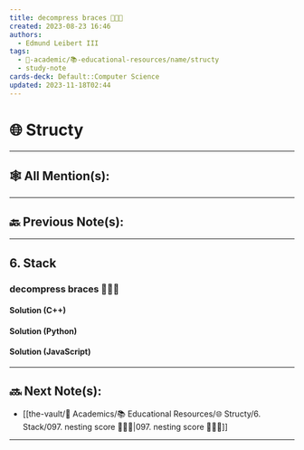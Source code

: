 ```yaml
---
title: decompress braces 👨🏽‍💻
created: 2023-08-23 16:46
authors:
  - Edmund Leibert III
tags:
  - 🔴-academic/📚-educational-resources/name/structy
  - study-note
cards-deck: Default::Computer Science
updated: 2023-11-18T02:44
---
```


# 🌐 Structy

---

## 🕸️ All Mention(s):

---

## 🔙 Previous Note(s):

---

## 6. Stack

### **decompress braces 👨🏽‍💻**

#### Solution (C++)

#### Solution (Python)

#### Solution (JavaScript)

---

## 🔜 Next Note(s):
- [[the-vault/🔴 Academics/📚 Educational Resources/🌐 Structy/6. Stack/097. nesting score 👨🏽‍💻|097. nesting score 👨🏽‍💻]]

---



